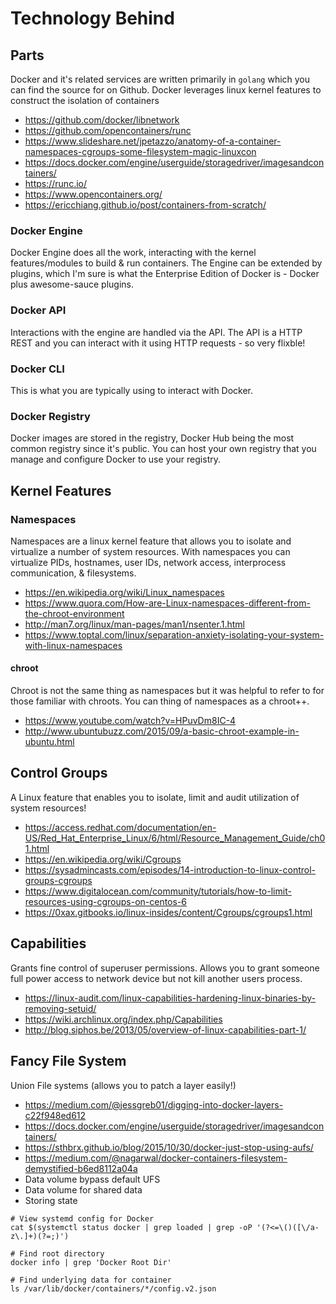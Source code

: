 # Technology Behind

## Parts
Docker and it's related services are written primarily in `golang` which you can find
the source for on Github. Docker leverages linux kernel features to construct the isolation 
of containers

- https://github.com/docker/libnetwork
- https://github.com/opencontainers/runc
- https://www.slideshare.net/jpetazzo/anatomy-of-a-container-namespaces-cgroups-some-filesystem-magic-linuxcon
- https://docs.docker.com/engine/userguide/storagedriver/imagesandcontainers/
- https://runc.io/
- https://www.opencontainers.org/
- https://ericchiang.github.io/post/containers-from-scratch/

### Docker Engine
Docker Engine does all the work, interacting with the kernel features/modules to build & run
containers. The Engine can be extended by plugins, which I'm sure is what the Enterprise Edition of 
Docker is - Docker plus awesome-sauce plugins.

### Docker API
Interactions with the engine are handled via the API. The API is a HTTP REST and you can 
interact with it using HTTP requests - so very flixble!

### Docker CLI
This is what you are typically using to interact with Docker. 

### Docker Registry
Docker images are stored in the registry, Docker Hub being the most 
common registry since it's public. You can host your own registry that 
you manage and configure Docker to use your registry.


## Kernel Features

### Namespaces
Namespaces are a linux kernel feature that allows you to isolate and virtualize a number of system resources.
With namespaces you can virtualize PIDs, hostnames, user IDs, network access, interprocess communication, & filesystems. 

- https://en.wikipedia.org/wiki/Linux_namespaces
- https://www.quora.com/How-are-Linux-namespaces-different-from-the-chroot-environment
- http://man7.org/linux/man-pages/man1/nsenter.1.html
- https://www.toptal.com/linux/separation-anxiety-isolating-your-system-with-linux-namespaces

#### chroot
Chroot is not the same thing as namespaces but it was helpful to refer to for those familiar 
with chroots. You can thing of namespaces as a chroot++. 

- https://www.youtube.com/watch?v=HPuvDm8IC-4
- http://www.ubuntubuzz.com/2015/09/a-basic-chroot-example-in-ubuntu.html

## Control Groups 
A Linux feature that enables you to isolate, limit and audit utilization of system resources!

- https://access.redhat.com/documentation/en-US/Red_Hat_Enterprise_Linux/6/html/Resource_Management_Guide/ch01.html
- https://en.wikipedia.org/wiki/Cgroups
- https://sysadmincasts.com/episodes/14-introduction-to-linux-control-groups-cgroups
- https://www.digitalocean.com/community/tutorials/how-to-limit-resources-using-cgroups-on-centos-6
- https://0xax.gitbooks.io/linux-insides/content/Cgroups/cgroups1.html

## Capabilities
Grants fine control of superuser permissions. Allows you to grant someone full power access to network
device but not kill another users process.

- https://linux-audit.com/linux-capabilities-hardening-linux-binaries-by-removing-setuid/
- https://wiki.archlinux.org/index.php/Capabilities
- http://blog.siphos.be/2013/05/overview-of-linux-capabilities-part-1/

## Fancy File System
Union File systems (allows you to patch a layer easily!)
- https://medium.com/@jessgreb01/digging-into-docker-layers-c22f948ed612
- https://docs.docker.com/engine/userguide/storagedriver/imagesandcontainers/
- https://sthbrx.github.io/blog/2015/10/30/docker-just-stop-using-aufs/
- https://medium.com/@nagarwal/docker-containers-filesystem-demystified-b6ed8112a04a
- Data volume bypass default UFS
- Data volume for shared data
- Storing state

```
# View systemd config for Docker
cat $(systemctl status docker | grep loaded | grep -oP '(?<=\()([\/a-z\.]+)(?=;)')

# Find root directory
docker info | grep 'Docker Root Dir'

# Find underlying data for container
ls /var/lib/docker/containers/*/config.v2.json
```
